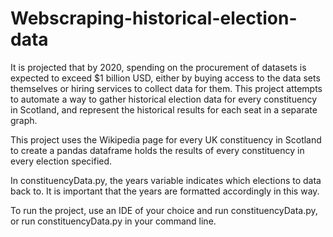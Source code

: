 # Webscraping-historical-election-data
It is projected that by 2020, spending on the procurement of datasets is expected to exceed $1 billion USD, either by buying access to the data sets themselves or hiring services to collect data for them. This project attempts to automate a way to gather historical election data for every constituency in Scotland, and represent the historical results for each seat in a separate graph.

This project uses the Wikipedia page for every UK constituency in Scotland to create a pandas dataframe holds the results
of every constituency in every election specified.

In constituencyData.py, the years variable indicates which elections to data back to. It is important that the years are 
formatted accordingly in this way. 

To run the project, use an IDE of your choice and run constituencyData.py, or run constituencyData.py in your command line.
